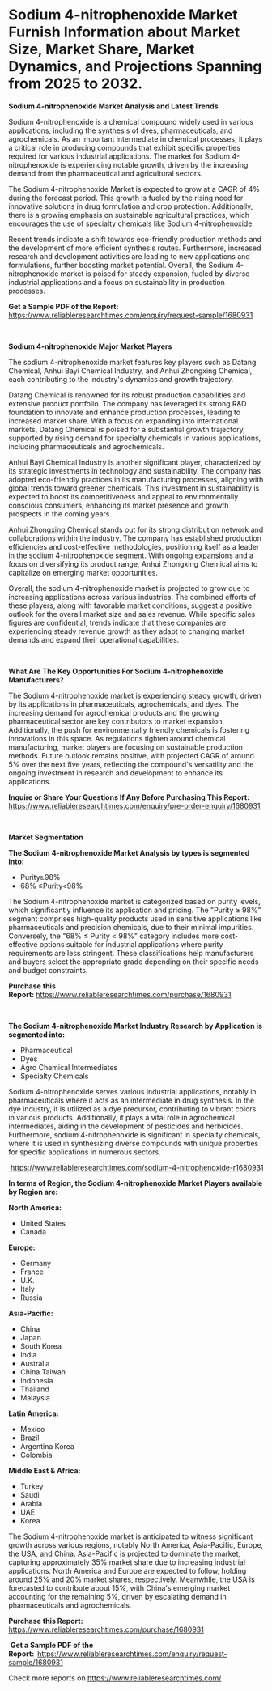 <p><h1>Sodium 4-nitrophenoxide Market Furnish Information about Market Size, Market Share, Market Dynamics, and Projections Spanning from 2025 to 2032.</h1></p><p><strong>Sodium 4-nitrophenoxide Market Analysis and Latest Trends</strong></p>
<p><p>Sodium 4-nitrophenoxide is a chemical compound widely used in various applications, including the synthesis of dyes, pharmaceuticals, and agrochemicals. As an important intermediate in chemical processes, it plays a critical role in producing compounds that exhibit specific properties required for various industrial applications. The market for Sodium 4-nitrophenoxide is experiencing notable growth, driven by the increasing demand from the pharmaceutical and agricultural sectors.</p><p>The Sodium 4-nitrophenoxide Market is expected to grow at a CAGR of 4% during the forecast period. This growth is fueled by the rising need for innovative solutions in drug formulation and crop protection. Additionally, there is a growing emphasis on sustainable agricultural practices, which encourages the use of specialty chemicals like Sodium 4-nitrophenoxide.</p><p>Recent trends indicate a shift towards eco-friendly production methods and the development of more efficient synthesis routes. Furthermore, increased research and development activities are leading to new applications and formulations, further boosting market potential. Overall, the Sodium 4-nitrophenoxide market is poised for steady expansion, fueled by diverse industrial applications and a focus on sustainability in production processes.</p></p>
<p><strong>Get a Sample PDF of the Report:&nbsp;</strong> <a href="https://www.reliableresearchtimes.com/enquiry/request-sample/1680931?utm_campaign=2179&utm_medium=2&utm_source=Github&utm_content=ia&utm_term=24032025&utm_id=sodium-4-nitrophenoxide">https://www.reliableresearchtimes.com/enquiry/request-sample/1680931</a></p>
<p>&nbsp;</p>
<p><strong>Sodium 4-nitrophenoxide Major Market Players</strong></p>
<p><p>The sodium 4-nitrophenoxide market features key players such as Datang Chemical, Anhui Bayi Chemical Industry, and Anhui Zhongxing Chemical, each contributing to the industry's dynamics and growth trajectory.</p><p>Datang Chemical is renowned for its robust production capabilities and extensive product portfolio. The company has leveraged its strong R&D foundation to innovate and enhance production processes, leading to increased market share. With a focus on expanding into international markets, Datang Chemical is poised for a substantial growth trajectory, supported by rising demand for specialty chemicals in various applications, including pharmaceuticals and agrochemicals.</p><p>Anhui Bayi Chemical Industry is another significant player, characterized by its strategic investments in technology and sustainability. The company has adopted eco-friendly practices in its manufacturing processes, aligning with global trends toward greener chemicals. This investment in sustainability is expected to boost its competitiveness and appeal to environmentally conscious consumers, enhancing its market presence and growth prospects in the coming years.</p><p>Anhui Zhongxing Chemical stands out for its strong distribution network and collaborations within the industry. The company has established production efficiencies and cost-effective methodologies, positioning itself as a leader in the sodium 4-nitrophenoxide segment. With ongoing expansions and a focus on diversifying its product range, Anhui Zhongxing Chemical aims to capitalize on emerging market opportunities.</p><p>Overall, the sodium 4-nitrophenoxide market is projected to grow due to increasing applications across various industries. The combined efforts of these players, along with favorable market conditions, suggest a positive outlook for the overall market size and sales revenue. While specific sales figures are confidential, trends indicate that these companies are experiencing steady revenue growth as they adapt to changing market demands and expand their operational capabilities.</p></p>
<p>&nbsp;</p>
<p><strong>What Are The Key Opportunities For Sodium 4-nitrophenoxide Manufacturers?</strong></p>
<p><p>The Sodium 4-nitrophenoxide market is experiencing steady growth, driven by its applications in pharmaceuticals, agrochemicals, and dyes. The increasing demand for agrochemical products and the growing pharmaceutical sector are key contributors to market expansion. Additionally, the push for environmentally friendly chemicals is fostering innovations in this space. As regulations tighten around chemical manufacturing, market players are focusing on sustainable production methods. Future outlook remains positive, with projected CAGR of around 5% over the next five years, reflecting the compound's versatility and the ongoing investment in research and development to enhance its applications.</p></p>
<p><strong>Inquire or Share Your Questions If Any Before Purchasing This Report:</strong> <a href="https://www.reliableresearchtimes.com/enquiry/pre-order-enquiry/1680931?utm_campaign=2179&utm_medium=2&utm_source=Github&utm_content=ia&utm_term=24032025&utm_id=sodium-4-nitrophenoxide">https://www.reliableresearchtimes.com/enquiry/pre-order-enquiry/1680931</a></p>
<p>&nbsp;</p>
<p><strong>Market Segmentation</strong></p>
<p><strong>The Sodium 4-nitrophenoxide Market Analysis by types is segmented into:</strong></p>
<p><ul><li>Purity≥98%</li><li>68% ≤Purity<98%</li></ul></p>
<p><p>The Sodium 4-nitrophenoxide market is categorized based on purity levels, which significantly influence its application and pricing. The "Purity ≥ 98%" segment comprises high-quality products used in sensitive applications like pharmaceuticals and precision chemicals, due to their minimal impurities. Conversely, the "68% ≤ Purity < 98%" category includes more cost-effective options suitable for industrial applications where purity requirements are less stringent. These classifications help manufacturers and buyers select the appropriate grade depending on their specific needs and budget constraints.</p></p>
<p><strong>Purchase this Report:&nbsp;</strong><a href="https://www.reliableresearchtimes.com/purchase/1680931?utm_campaign=2179&utm_medium=2&utm_source=Github&utm_content=ia&utm_term=24032025&utm_id=sodium-4-nitrophenoxide">https://www.reliableresearchtimes.com/purchase/1680931</a></p>
<p>&nbsp;</p>
<p><strong>The Sodium 4-nitrophenoxide Market Industry Research by Application is segmented into:</strong></p>
<p><ul><li>Pharmaceutical</li><li>Dyes</li><li>Agro Chemical Intermediates</li><li>Specialty Chemicals</li></ul></p>
<p><p>Sodium 4-nitrophenoxide serves various industrial applications, notably in pharmaceuticals where it acts as an intermediate in drug synthesis. In the dye industry, it is utilized as a dye precursor, contributing to vibrant colors in various products. Additionally, it plays a vital role in agrochemical intermediates, aiding in the development of pesticides and herbicides. Furthermore, sodium 4-nitrophenoxide is significant in specialty chemicals, where it is used in synthesizing diverse compounds with unique properties for specific applications in numerous sectors.</p></p>
<p><a href="https://www.reliableresearchtimes.com/sodium-4-nitrophenoxide-r1680931?utm_campaign=2179&utm_medium=2&utm_source=Github&utm_content=ia&utm_term=24032025&utm_id=sodium-4-nitrophenoxide">&nbsp;https://www.reliableresearchtimes.com/sodium-4-nitrophenoxide-r1680931</a></p>
<p><strong>In terms of Region, the Sodium 4-nitrophenoxide Market Players available by Region are:</strong></p>
<p>
    <p> <strong> North America: </strong>
        <ul>
            <li>United States</li>
            <li>Canada</li>
        </ul>
        </p> 
    <p> <strong> Europe: </strong>
        <ul>
            <li>Germany</li>
            <li>France</li>
            <li>U.K.</li>
            <li>Italy</li>
            <li>Russia</li>
        </ul>
        </p> 
    <p> <strong> Asia-Pacific: </strong>
        <ul>
            <li>China</li>
            <li>Japan</li>
            <li>South Korea</li>
            <li>India</li>
            <li>Australia</li>
            <li>China Taiwan</li>
            <li>Indonesia</li>
            <li>Thailand</li>
            <li>Malaysia</li>
        </ul>
        </p> 
    <p> <strong> Latin America: </strong>
        <ul>
            <li>Mexico</li>
            <li>Brazil</li>
            <li>Argentina Korea</li>
            <li>Colombia</li>
        </ul>
        </p> 
    <p> <strong> Middle East & Africa: </strong>
        <ul>
            <li>Turkey</li>
            <li>Saudi</li>
            <li>Arabia</li>
            <li>UAE</li>
            <li>Korea</li>
        </ul>
    </p>
    </p>
<p><p>The Sodium 4-nitrophenoxide market is anticipated to witness significant growth across various regions, notably North America, Asia-Pacific, Europe, the USA, and China. Asia-Pacific is projected to dominate the market, capturing approximately 35% market share due to increasing industrial applications. North America and Europe are expected to follow, holding around 25% and 20% market shares, respectively. Meanwhile, the USA is forecasted to contribute about 15%, with China's emerging market accounting for the remaining 5%, driven by escalating demand in pharmaceuticals and agrochemicals.</p></p>
<p><strong>Purchase this Report: </strong><a href="https://www.reliableresearchtimes.com/purchase/1680931?utm_campaign=2179&utm_medium=2&utm_source=Github&utm_content=ia&utm_term=24032025&utm_id=sodium-4-nitrophenoxide">https://www.reliableresearchtimes.com/purchase/1680931</a></p>
<p>&nbsp;<strong>Get a Sample PDF of the Report:&nbsp;&nbsp;</strong><a href="https://www.reliableresearchtimes.com/enquiry/request-sample/1680931?utm_campaign=2179&utm_medium=2&utm_source=Github&utm_content=ia&utm_term=24032025&utm_id=sodium-4-nitrophenoxide">https://www.reliableresearchtimes.com/enquiry/request-sample/1680931</a></p>
<p><strong></strong></p>
<p>Check more reports on <a href="https://www.reliableresearchtimes.com/?utm_campaign=2179&utm_medium=2&utm_source=Github&utm_content=ia&utm_term=24032025&utm_id=sodium-4-nitrophenoxide">https://www.reliableresearchtimes.com/</a></p>